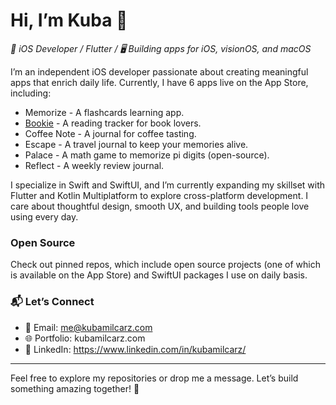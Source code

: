 # Hi, I’m Kuba 👋

*🎯 iOS Developer / Flutter / 🖥️ Building apps for iOS, visionOS, and macOS*

I’m an independent iOS developer passionate about creating meaningful apps that enrich daily life. Currently, I have 6 apps live on the App Store, including:
  - Memorize - A flashcards learning app.
  - [Bookie](https://getbookie.app) - A reading tracker for book lovers.
  - Coffee Note - A journal for coffee tasting.
  - Escape - A travel journal to keep your memories alive.
  - Palace - A math game to memorize pi digits (open-source).
  - Reflect - A weekly review journal.

I specialize in Swift and SwiftUI, and I’m currently expanding my skillset with Flutter and Kotlin Multiplatform to explore cross-platform development. I care about thoughtful design, smooth UX, and building tools people love using every day.

### Open Source
Check out pinned repos, which include open source projects (one of which is available on the App Store) and SwiftUI packages I use on daily basis.

### 📬 Let’s Connect
- 📧 Email: me@kubamilcarz.com
- 🌐 Portfolio: kubamilcarz.com
- 🔗 LinkedIn: https://www.linkedin.com/in/kubamilcarz/

---

Feel free to explore my repositories or drop me a message. Let’s build something amazing together! 🚀
